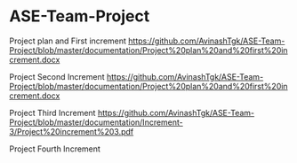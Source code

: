 # ASE-Team-Project
Project plan and First increment
https://github.com/AvinashTgk/ASE-Team-Project/blob/master/documentation/Project%20plan%20and%20first%20increment.docx

Project Second Increment
https://github.com/AvinashTgk/ASE-Team-Project/blob/master/documentation/Project%20plan%20and%20first%20increment.docx

Project Third Increment
https://github.com/AvinashTgk/ASE-Team-Project/blob/master/documentation/Increment-3/Project%20increment%203.pdf

Project Fourth Increment

